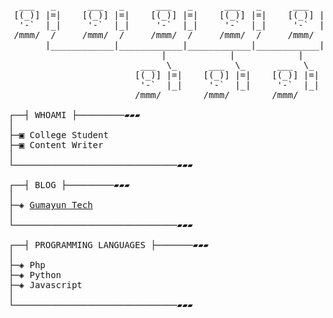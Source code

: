 <pre>

  ___   _      ___   _      ___   _      ___   _      ___   _
 [(_)] |=|    [(_)] |=|    [(_)] |=|    [(_)] |=|    [(_)] |=|
  '-`  |_|     '-`  |_|     '-`  |_|     '-`  |_|     '-`  |_|
 /mmm/  /     /mmm/  /     /mmm/  /     /mmm/  /     /mmm/  /
       |____________|____________|____________|____________|
                             |            |            |
                         ___  \_      ___  \_      ___  \_
                        [(_)] |=|    [(_)] |=|    [(_)] |=|
                         '-`  |_|     '-`  |_|     '-`  |_|
                        /mmm/        /mmm/        /mmm/

┌──┤ WHOAMI ├─────────▰▰▰
│
├─▣ College Student
├─▣ Content Writer
│
└───────────────────────────────▰▰▰

┌──┤ BLOG ├─────────▰▰▰
│
├─◈ <a href="https://gumayuntech.blogspot.com/">Gumayun Tech</a>
│
└───────────────────────────────▰▰▰

┌──┤ PROGRAMMING LANGUAGES ├───────▰▰▰
│
├─◈ Php
├─◈ Python
├─◈ Javascript
│
└───────────────────────────────▰▰▰
</pre>
